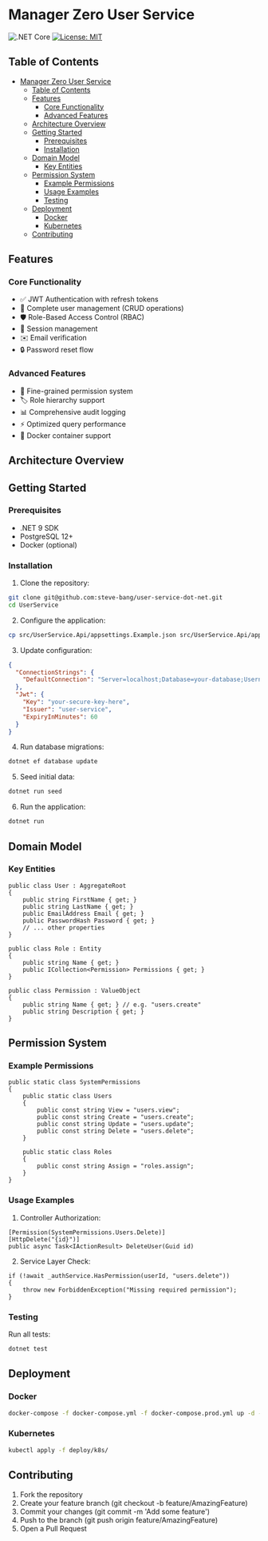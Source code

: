 # Manager Zero User Service

![.NET Core](https://img.shields.io/badge/.NET-9.0-blue)
[![License: MIT](https://img.shields.io/badge/License-MIT-yellow.svg)](https://opensource.org/licenses/MIT)

## Table of Contents
- [Manager Zero User Service](#manager-zero-user-service)
  - [Table of Contents](#table-of-contents)
  - [Features](#features)
    - [Core Functionality](#core-functionality)
    - [Advanced Features](#advanced-features)
  - [Architecture Overview](#architecture-overview)
  - [Getting Started](#getting-started)
    - [Prerequisites](#prerequisites)
    - [Installation](#installation)
  - [Domain Model](#domain-model)
    - [Key Entities](#key-entities)
  - [Permission System](#permission-system)
    - [Example Permissions](#example-permissions)
    - [Usage Examples](#usage-examples)
    - [Testing](#testing)
  - [Deployment](#deployment)
    - [Docker](#docker)
    - [Kubernetes](#kubernetes)
  - [Contributing](#contributing)

## Features

### Core Functionality
- ✅ JWT Authentication with refresh tokens
- 👤 Complete user management (CRUD operations)
- 🛡️ Role-Based Access Control (RBAC)
- 🔄 Session management
- ✉️ Email verification
- 🔒 Password reset flow

### Advanced Features
- 📝 Fine-grained permission system
- 🏷️ Role hierarchy support
- 📊 Comprehensive audit logging
- ⚡ Optimized query performance
- 🐳 Docker container support

## Architecture Overview

## Getting Started

### Prerequisites
- .NET 9 SDK
- PostgreSQL 12+
- Docker (optional)

### Installation
1. Clone the repository:
```bash
git clone git@github.com:steve-bang/user-service-dot-net.git
cd UserService
```
2. Configure the application:
```bash
cp src/UserService.Api/appsettings.Example.json src/UserService.Api/appsettings.json
```
3. Update configuration:
```json
{
  "ConnectionStrings": {
    "DefaultConnection": "Server=localhost;Database=your-database;Username=user;Password=yourpassword"
  },
  "Jwt": {
    "Key": "your-secure-key-here",
    "Issuer": "user-service",
    "ExpiryInMinutes": 60
  }
}
```
4. Run database migrations:
```bash
dotnet ef database update
```
5. Seed initial data:
```bash
dotnet run seed
```
6. Run the application:
```bash
dotnet run
```

## Domain Model
### Key Entities
```CSharp
public class User : AggregateRoot
{
    public string FirstName { get; }
    public string LastName { get; }
    public EmailAddress Email { get; }
    public PasswordHash Password { get; }
    // ... other properties
}

public class Role : Entity
{
    public string Name { get; }
    public ICollection<Permission> Permissions { get; }
}

public class Permission : ValueObject
{
    public string Name { get; } // e.g. "users.create"
    public string Description { get; }
}
```
## Permission System
### Example Permissions
```CSharp
public static class SystemPermissions
{
    public static class Users
    {
        public const string View = "users.view";
        public const string Create = "users.create";
        public const string Update = "users.update";
        public const string Delete = "users.delete";
    }
    
    public static class Roles
    {
        public const string Assign = "roles.assign";
    }
}
```

### Usage Examples
1. Controller Authorization:
```CSharp
[Permission(SystemPermissions.Users.Delete)]
[HttpDelete("{id}")]
public async Task<IActionResult> DeleteUser(Guid id)
```
2. Service Layer Check:
```CSharp
if (!await _authService.HasPermission(userId, "users.delete"))
{
    throw new ForbiddenException("Missing required permission");
}
```
### Testing
Run all tests:
```bash
dotnet test
```

## Deployment
### Docker
```bash
docker-compose -f docker-compose.yml -f docker-compose.prod.yml up -d --build
```
### Kubernetes
```bash
kubectl apply -f deploy/k8s/
```
## Contributing

1. Fork the repository
2. Create your feature branch (git checkout -b feature/AmazingFeature)
3. Commit your changes (git commit -m 'Add some feature')
4. Push to the branch (git push origin feature/AmazingFeature)
4. Open a Pull Request